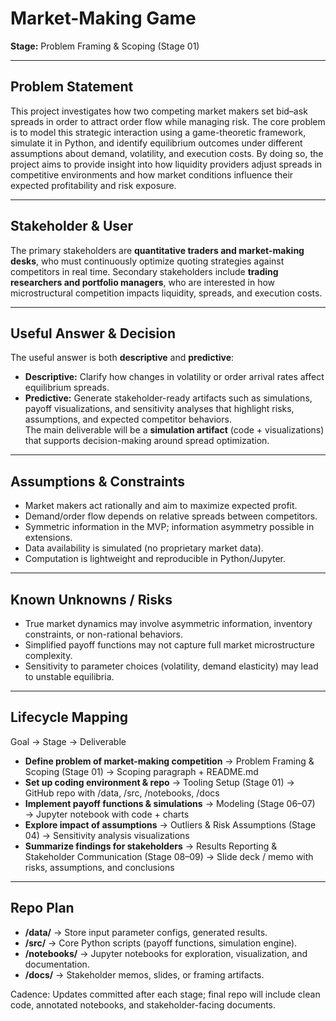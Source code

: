 # Market-Making Game  
**Stage:** Problem Framing & Scoping (Stage 01)  

---

## Problem Statement  
This project investigates how two competing market makers set bid–ask spreads in order to attract order flow while managing risk. The core problem is to model this strategic interaction using a game-theoretic framework, simulate it in Python, and identify equilibrium outcomes under different assumptions about demand, volatility, and execution costs. By doing so, the project aims to provide insight into how liquidity providers adjust spreads in competitive environments and how market conditions influence their expected profitability and risk exposure.  

---

## Stakeholder & User  
The primary stakeholders are **quantitative traders and market-making desks**, who must continuously optimize quoting strategies against competitors in real time. Secondary stakeholders include **trading researchers and portfolio managers**, who are interested in how microstructural competition impacts liquidity, spreads, and execution costs.  

---

## Useful Answer & Decision  
The useful answer is both **descriptive** and **predictive**:  
- **Descriptive:** Clarify how changes in volatility or order arrival rates affect equilibrium spreads.  
- **Predictive:** Generate stakeholder-ready artifacts such as simulations, payoff visualizations, and sensitivity analyses that highlight risks, assumptions, and expected competitor behaviors.  
The main deliverable will be a **simulation artifact** (code + visualizations) that supports decision-making around spread optimization.  

---

## Assumptions & Constraints  
- Market makers act rationally and aim to maximize expected profit.  
- Demand/order flow depends on relative spreads between competitors.  
- Symmetric information in the MVP; information asymmetry possible in extensions.  
- Data availability is simulated (no proprietary market data).  
- Computation is lightweight and reproducible in Python/Jupyter.  

---

## Known Unknowns / Risks  
- True market dynamics may involve asymmetric information, inventory constraints, or non-rational behaviors.  
- Simplified payoff functions may not capture full market microstructure complexity.  
- Sensitivity to parameter choices (volatility, demand elasticity) may lead to unstable equilibria.  

---

## Lifecycle Mapping  

Goal → Stage → Deliverable  

- **Define problem of market-making competition** → Problem Framing & Scoping (Stage 01) → Scoping paragraph + README.md  
- **Set up coding environment & repo** → Tooling Setup (Stage 01) → GitHub repo with /data, /src, /notebooks, /docs  
- **Implement payoff functions & simulations** → Modeling (Stage 06–07) → Jupyter notebook with code + charts  
- **Explore impact of assumptions** → Outliers & Risk Assumptions (Stage 04) → Sensitivity analysis visualizations  
- **Summarize findings for stakeholders** → Results Reporting & Stakeholder Communication (Stage 08–09) → Slide deck / memo with risks, assumptions, and conclusions  

---

## Repo Plan  
- **/data/** → Store input parameter configs, generated results.  
- **/src/** → Core Python scripts (payoff functions, simulation engine).  
- **/notebooks/** → Jupyter notebooks for exploration, visualization, and documentation.  
- **/docs/** → Stakeholder memos, slides, or framing artifacts.  

Cadence: Updates committed after each stage; final repo will include clean code, annotated notebooks, and stakeholder-facing documents.  

